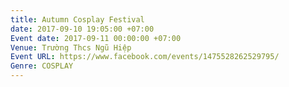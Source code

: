 ```yaml
---
title: Autumn Cosplay Festival
date: 2017-09-10 19:05:00 +07:00
Event date: 2017-09-11 00:00:00 +07:00
Venue: Trường Thcs Ngũ Hiệp
Event URL: https://www.facebook.com/events/1475528262529795/
Genre: COSPLAY
---
```


